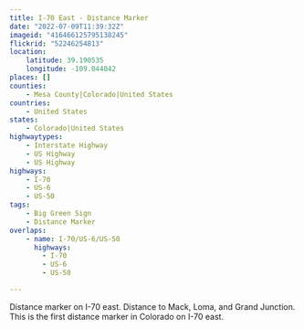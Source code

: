 ```yaml
---
title: I-70 East - Distance Marker
date: "2022-07-09T11:39:32Z"
imageid: "416466125795138245"
flickrid: "52246254813"
location:
    latitude: 39.190535
    longitude: -109.044042
places: []
counties:
    - Mesa County|Colorado|United States
countries:
    - United States
states:
    - Colorado|United States
highwaytypes:
    - Interstate Highway
    - US Highway
    - US Highway
highways:
    - I-70
    - US-6
    - US-50
tags:
    - Big Green Sign
    - Distance Marker
overlaps:
    - name: I-70/US-6/US-50
      highways:
        - I-70
        - US-6
        - US-50

---
```

Distance marker on I-70 east.  Distance to Mack, Loma, and Grand Junction.  This is the first distance marker in Colorado on I-70 east.